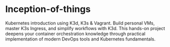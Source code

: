 # Inception-of-things
Kubernetes introduction using K3d, K3s &amp; Vagrant. Build personal VMs, master K3s Ingress, and simplify workflows with K3d. This hands-on project deepens your container orchestration knowledge through practical implementation of modern DevOps tools and Kubernetes fundamentals.
